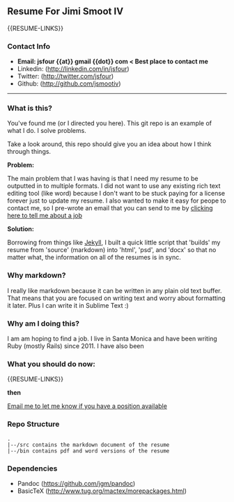 ## Resume For Jimi Smoot IV
{{RESUME-LINKS}}

### Contact Info
- **Email: jsfour {{at}} gmail {{dot}} com < Best place to contact me**
- Linkedin: (http://linkedin.com/in/jsfour)
- Twitter: (http://twitter.com/jsfour)
- Github: (http://github.com/jsmootiv)

---

### What is this?

You've found me (or I directed you here). This git repo is an example of what I do. I solve problems. 

Take a look around, this repo should give you an idea about how I think through things.

**Problem:**

The main problem that I was having is that I need my resume to be outputted in to multiple formats. I did not want to use any existing rich text editing tool (like word) because I don't want to be stuck paying for a license forever just to update my resume. I also wanted to make it easy for peope to contact me, so I pre-wrote an email that you can send to me by [clicking here to tell me about a job]({{EMAIL-LINK}})

**Solution:**

Borrowing from things like [Jekyll](http://jekyllrb.com), I built a quick little script that 'builds' my resume from 'source' (markdown) into 'html', 'psd', and 'docx' so that no matter what, the information on all of the resumes is in sync.

### Why markdown?
I really like markdown because it can be written in any plain old text buffer. That means that you are focused on writing text and worry about formatting it later. Plus I can write it in Sublime Text :)

### Why am I doing this?
I am am hoping to find a job. I live in Santa Monica and have been writing Ruby (mostly Rails) since 2011. I have also been 


### What you should do now:
{{RESUME-LINKS}}

**then**

[Email me to let me know if you have a position available]({{EMAIL-LINK}})


### Repo Structure
```
.
|--/src contains the markdown document of the resume
|--/bin contains pdf and word versions of the resume
```

### Dependencies
- Pandoc (https://github.com/jgm/pandoc)
- BasicTeX (http://www.tug.org/mactex/morepackages.html)